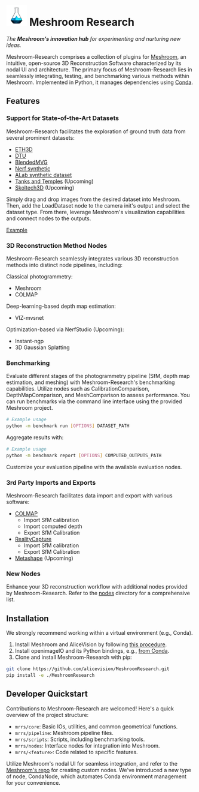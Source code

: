 # ![Meshroom Research Logo](./assets/logo-inline.png) Meshroom Research

*The **Meshroom's innovation hub** for experimenting and nurturing new ideas.*

Meshroom-Research comprises a collection of plugins for [Meshroom](https://alicevision.org/#meshroom), an intuitive, open-source 3D Reconstruction Software characterized by its nodal UI and architecture.
The primary focus of Meshroom-Research lies in seamlessly integrating, testing, and benchmarking various methods within Meshroom. Implemented in Python, it manages dependencies using [Conda](https://conda.io/projects/conda/en/latest/user-guide/install/index.html).


## Features 

### Support for State-of-the-Art Datasets

Meshroom-Research facilitates the exploration of ground truth data from several prominent datasets:

- [ETH3D](https://www.eth3d.net/overview)
- [DTU](https://roboimagedata.compute.dtu.dk/?page_id=36)
- [BlendedMVG](https://github.com/YoYo000/BlendedMVS)
- [Nerf synthetic](https://www.matthewtancik.com/nerf)
- [ALab synthetic dataset](alab_dataset)
- [Tanks and Temples](https://www.tanksandtemples.org/) (Upcoming)
- [Skoltech3D](https://github.com/Skoltech-3D/sk3d_data) (Upcoming)

Simply drag and drop images from the desired dataset into Meshroom. Then, add the LoadDataset node to the camera init's output and select the dataset type. From there, leverage Meshroom's visualization capabilities and connect nodes to the outputs.

[Example](https://github.com/alicevision/MeshroomResearch/assets/72275161/974c2127-157c-43de-8898-26bcc9676b15)

### 3D Reconstruction Method Nodes

Meshroom-Research seamlessly integrates various 3D reconstruction methods into distinct node pipelines, including:

Classical photogrammetry:
  - Meshroom
  - COLMAP

Deep-learning-based depth map estimation:
  - VIZ-mvsnet

Optimization-based via NerfStudio (Upcoming):
  - Instant-ngp
  - 3D Gaussian Splatting

### Benchmarking

Evaluate different stages of the photogrammetry pipeline (SfM, depth map estimation, and meshing) with Meshroom-Research's benchmarking capabilities. Utilize nodes such as CalibrationComparison, DepthMapComparison, and MeshComparison to assess performance. You can run benchmarks via the command line interface using the provided Meshroom project.

```bash
# Example usage
python -m benchmark run [OPTIONS] DATASET_PATH
```

Aggregate results with:

```bash
# Example usage
python -m benchmark report [OPTIONS] COMPUTED_OUTPUTS_PATH
```

Customize your evaluation pipeline with the available evaluation nodes.

### 3rd Party Imports and Exports

Meshroom-Research facilitates data import and export with various software:

- [COLMAP](https://colmap.github.io/)
  - Import SfM calibration
  - Import computed depth
  - Export SfM Calibration
- [RealityCapture](https://www.capturingreality.com/)
  - Import SfM calibration
  - Export SfM Calibration
- [Metashape](https://www.agisoft.com/) (Upcoming)

### New Nodes

Enhance your 3D reconstruction workflow with additional nodes provided by Meshroom-Research. Refer to the [nodes](mrrs/nodes/README.md) directory for a comprehensive list.

## Installation

We strongly recommend working within a virtual environment (e.g., Conda).

1. Install Meshroom and AliceVision by following [this procedure](https://github.com/alicevision/Meshroom).
2. Install openimageIO and its Python bindings, e.g., [from Conda](https://anaconda.org/conda-forge/openimageio).
3. Clone and install Meshroom-Research with pip:

```bash
git clone https://github.com/alicevision/MeshroomResearch.git
pip install -e ./MeshroomResearch
```

## Developer Quickstart

Contributions to Meshroom-Research are welcomed! Here's a quick overview of the project structure:

- `mrrs/core`: Basic IOs, utilities, and common geometrical functions.
- `mrrs/pipeline`: Meshroom pipeline files.
- `mrrs/scripts`: Scripts, including benchmarking tools.
- `mrrs/nodes`: Interface nodes for integration into Meshroom.
- `mrrs/<feature>`: Code related to specific features.

Utilize Meshroom's nodal UI for seamless integration, and refer to the [Meshroom's repo](https://github.com/alicevision/Meshroom) for creating custom nodes. We've introduced a new type of node, CondaNode, which automates Conda environment management for your convenience.

